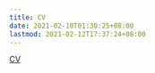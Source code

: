 ```yaml
---
title: CV
date: 2021-02-10T01:30:25+08:00
lastmod: 2021-02-12T17:37:24+08:00
---
```


[CV](/img/CV_-_Timmy_Liaud_en.pdf)
